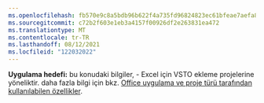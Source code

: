 ```yaml
---
ms.openlocfilehash: fb570e9c8a5bdb96b622f4a735fd96824823ec61bfeae7aefa8391cd23b9c1fa
ms.sourcegitcommit: c72b2f603e1eb3a4157f00926df2e263831ea472
ms.translationtype: MT
ms.contentlocale: tr-TR
ms.lasthandoff: 08/12/2021
ms.locfileid: "122032022"
---
```

  **Uygulama hedefi:** bu konudaki bilgiler, \- Excel için VSTO ekleme projelerine yöneliktir. daha fazla bilgi için bkz. [Office uygulama ve proje türü tarafından kullanılabilen özellikler](../../vsto/features-available-by-office-application-and-project-type.md).
